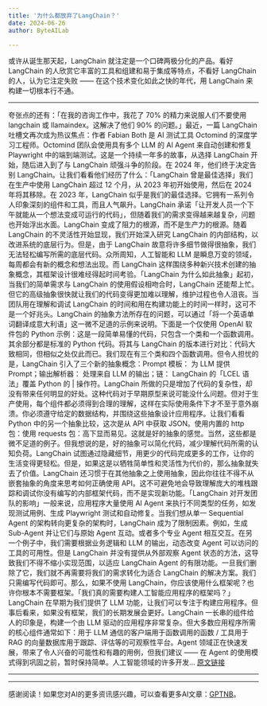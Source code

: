 ```yaml
---
title: '为什么都放弃了LangChain？'
date: 2024-06-26
author: ByteAILab

---
```


或许从诞生那天起，LangChain 就注定是一个口碑两极分化的产品。看好 LangChain 的人欣赏它丰富的工具和组建和易于集成等特点，不看好 LangChain 的人，认为它注定失败 —— 在这个技术变化如此之快的年代，用 LangChain 来构建一切根本行不通。

---
夸张点的还有：「在我的咨询工作中，我花了 70% 的精力来说服人们不要使用 langchain 或 llamaindex。这解决了他们 90% 的问题。」最近，一篇 LangChain 吐槽文再次成为热议焦点：作者 Fabian Both 是 AI 测试工具 Octomind 的深度学习工程师。Octomind 团队会使用具有多个 LLM 的 AI Agent 来自动创建和修复 Playwright 中的端到端测试。这是一个持续一年多的故事，从选择 LangChain 开始，随后进入到了与 LangChain 顽强斗争的阶段。在 2024 年，他们终于决定告别 LangChain。让我们看看他们经历了什么：「LangChain 曾是最佳选择」我们在生产中使用 LangChain 超过 12 个月，从 2023 年初开始使用，然后在 2024 年将其移除。在 2023 年，LangChain 似乎是我们的最佳选择。它拥有一系列令人印象深刻的组件和工具，而且人气飙升。LangChain 承诺「让开发人员一个下午就能从一个想法变成可运行的代码」，但随着我们的需求变得越来越复杂，问题也开始浮出水面。LangChain 变成了阻力的根源，而不是生产力的根源。随着 LangChain 的不灵活性开始显现，我们开始深入研究 LangChain 的内部结构，以改进系统的底层行为。但是，由于 LangChain 故意将许多细节做得很抽象，我们无法轻松编写所需的底层代码。众所周知，人工智能和 LLM 是瞬息万变的领域，每周都会有新的概念和想法出现。而 LangChain 这样围绕多种新兴技术创建的抽象概念，其框架设计很难经得起时间考验。「LangChain 为什么如此抽象」起初，当我们的简单需求与 LangChain 的使用假设相吻合时，LangChain 还能帮上忙。但它的高级抽象很快就让我们的代码变得更加难以理解，维护过程也令人沮丧。当团队用在理解和调试 LangChain 的时间和用在构建功能上的时间一样时，这可不是一个好兆头。LangChain 的抽象方法所存在的问题，可以通过「将一个英语单词翻译成意大利语」这一微不足道的示例来说明。下面是一个仅使用 OpenAI 软件包的 Python 示例：这是一段简单易懂的代码，只包含一个类和一个函数调用。其余部分都是标准的 Python 代码。将其与 LangChain 的版本进行对比：代码大致相同，但相似之处仅此而已。我们现在有三个类和四个函数调用。但令人担忧的是，LangChain 引入了三个新的抽象概念：Prompt 模板： 为 LLM 提供 Prompt；输出解析器： 处理来自 LLM 的输出；链： LangChain 的「LCEL 语法」覆盖 Python 的 | 操作符。LangChain 所做的只是增加了代码的复杂性，却没有带来任何明显的好处。这种代码对于早期原型来说可能没什么问题。但对于生产使用，每个组件都必须得到合理的理解，这样在实际使用条件下才不至于意外崩溃。你必须遵守给定的数据结构，并围绕这些抽象设计应用程序。让我们看看 Python 中的另一个抽象比较，这次是从 API 中获取 JSON。使用内置的 http 包：使用 requests 包：高下显而易见。这就是好的抽象的感觉。当然，这些都是微不足道的例子。但我想说的是，好的抽象可以简化代码，减少理解代码所需的认知负荷。LangChain 试图通过隐藏细节，用更少的代码完成更多的工作，让你的生活变得更轻松。但是，如果这是以牺牲简单性和灵活性为代价的，那么抽象就失去了价值。LangChain 还习惯于在其他抽象之上使用抽象，因此你往往不得不从嵌套抽象的角度来思考如何正确使用 API。这不可避免地会导致理解庞大的堆栈跟踪和调试你没有编写的内部框架代码，而不是实现新功能。「LangChain 对开发团队的影响」一般来说，应用程序大量使用 AI Agent 来执行不同类型的任务，如发现测试用例、生成 Playwright 测试和自动修复。当我们想从单一 Sequential Agent 的架构转向更复杂的架构时，LangChain 成为了限制因素。例如，生成 Sub-Agent 并让它们与原始 Agent 互动。或者多个专业 Agent 相互交互。在另一个例子中，我们需要根据业务逻辑和 LLM 的输出，动态改变 Agent 可以访问的工具的可用性。但是 LangChain 并没有提供从外部观察 Agent 状态的方法，这导致我们不得不缩小实现范围，以适应 LangChain Agent 的有限功能。一旦我们删除了它，我们就不再需要将我们的需求转化为适合 LangChain 的解决方案。我们只需编写代码即可。那么，如果不使用 LangChain，你应该使用什么框架呢？也许你根本不需要框架。「我们真的需要构建人工智能应用程序的框架吗？」LangChain 在早期为我们提供了 LLM 功能，让我们可以专注于构建应用程序。但事后看来，如果没有框架，我们的长期发展会更好。LangChain 一长串的组件给人的印象是，构建一个由 LLM 驱动的应用程序非常复杂。但大多数应用程序所需的核心组件通常如下：用于 LLM 通信的客户端用于函数调用的函数 / 工具用于 RAG 的向量数据库用于跟踪、评估等的可观察性平台。Agent 领域正在快速发展，带来了令人兴奋的可能性和有趣的用例，但我们建议 —— 在 Agent 的使用模式得到巩固之前，暂时保持简单。人工智能领域的许多开发…
[原文链接](https://www.octomind.dev/blog/why-we-no-longer-use-langchain-for-building-our-ai-agents)

---
---
感谢阅读！如果您对AI的更多资讯感兴趣，可以查看更多AI文章：[GPTNB](https://gptnb.com)。